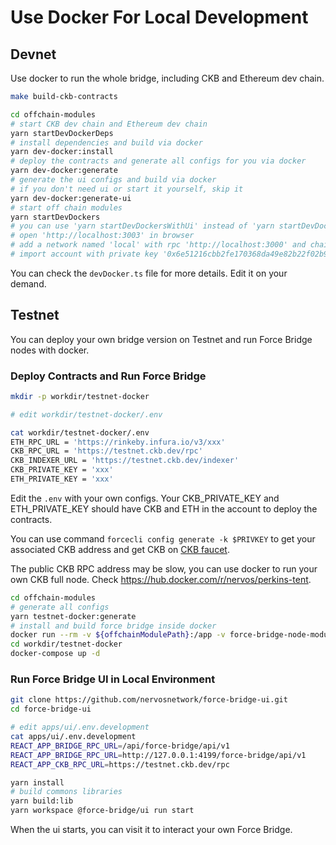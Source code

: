 # Use Docker For Local Development

## Devnet

Use docker to run the whole bridge, including CKB and Ethereum dev chain.

```bash
make build-ckb-contracts

cd offchain-modules
# start CKB dev chain and Ethereum dev chain
yarn startDevDockerDeps
# install dependencies and build via docker
yarn dev-docker:install
# deploy the contracts and generate all configs for you via docker
yarn dev-docker:generate
# generate the ui configs and build via docker
# if you don't need ui or start it yourself, skip it 
yarn dev-docker:generate-ui
# start off chain modules
yarn startDevDockers
# you can use 'yarn startDevDockersWithUi' instead of 'yarn startDevDockers' to run the whole bridge with ui
# open 'http://localhost:3003' in browser
# add a network named 'local' with rpc 'http://localhost:3000' and chainId '1234' to MetaMask
# import account with private key '0x6e51216cbb2fe170368da49e82b22f02b999204730c858482d0e84a9083005ac' to MetaMask for test
```

You can check the `devDocker.ts` file for more details.
Edit it on your demand.

## Testnet

You can deploy your own bridge version on Testnet and run Force Bridge nodes with docker. 

### Deploy Contracts and Run Force Bridge

```bash
mkdir -p workdir/testnet-docker

# edit workdir/testnet-docker/.env

cat workdir/testnet-docker/.env
ETH_RPC_URL = 'https://rinkeby.infura.io/v3/xxx'
CKB_RPC_URL = 'https://testnet.ckb.dev/rpc'
CKB_INDEXER_URL = 'https://testnet.ckb.dev/indexer'
CKB_PRIVATE_KEY = 'xxx'
ETH_PRIVATE_KEY = 'xxx'
```

Edit the `.env` with your own configs.
Your CKB_PRIVATE_KEY and ETH_PRIVATE_KEY should have CKB and ETH in the account to deploy the contracts.

You can use command `forcecli config generate -k $PRIVKEY` to get your associated CKB address and get CKB on [CKB faucet](https://faucet.nervos.org/).

The public CKB RPC address may be slow, you can use docker to run your own CKB full node.
Check <https://hub.docker.com/r/nervos/perkins-tent>.


```bash
cd offchain-modules
# generate all configs
yarn testnet-docker:generate
# install and build force bridge inside docker
docker run --rm -v ${offchainModulePath}:/app -v force-bridge-node-modules:/app/node_modules node:14.18.1-bullseye bash -c 'cd /app && yarn build'
cd workdir/testnet-docker
docker-compose up -d
```

### Run Force Bridge UI in Local Environment

```bash
git clone https://github.com/nervosnetwork/force-bridge-ui.git
cd force-bridge-ui

# edit apps/ui/.env.development
cat apps/ui/.env.development
REACT_APP_BRIDGE_RPC_URL=/api/force-bridge/api/v1
REACT_APP_BRIDGE_RPC_URL=http://127.0.0.1:4199/force-bridge/api/v1
REACT_APP_CKB_RPC_URL=https://testnet.ckb.dev/rpc

yarn install
# build commons libraries
yarn build:lib
yarn workspace @force-bridge/ui run start
```

When the ui starts, you can visit it to interact your own Force Bridge.
